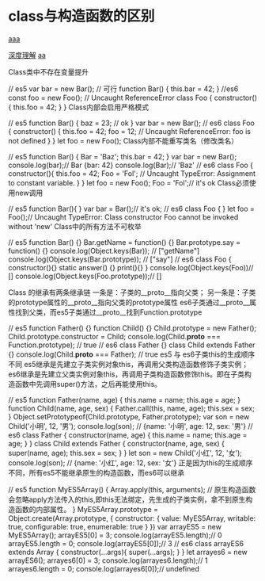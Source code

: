 # class与构造函数的区别


[aaa](https://www.jianshu.com/p/5209fd89eef2)



[深度理解](https://www.jianshu.com/p/f05fffc977e2)
[aa](https://www.cnblogs.com/dillonmei/p/12578530.html)



Class类中不存在变量提升

 // es5
 var bar  = new Bar(); // 可行
 function Bar() {
     this.bar = 42;
 }
 //es6
 const foo = new Foo(); // Uncaught ReferenceError
 class Foo {
     constructor() {
         this.foo = 42;
     }
 }
Class内部会启用严格模式

 // es5
 function Bar() {
     baz =  23; // ok
 }
 var bar = new Bar();
 // es6
 class Foo {
    constructor() {
       this.foo = 42;
       foo = 12; // Uncaught ReferenceError: foo is not defined
    }
  }
  let foo = new Foo();
Class内部不能重写类名（修改类名）

// es5
 function Bar() {
   Bar = 'Baz';
   this.bar = 42;
 }
 var bar = new Bar();
 console.log(bar);// Bar {bar: 42}
 console.log(Bar);// 'Baz'
 // es6
 class Foo {
     constructor(){
         this.foo = 42;
         Foo = 'Fol'; // Uncaught TypeError: Assignment to constant variable.
     }
 }
 let foo = new Foo();
 Foo = 'Fol';// it's ok
Class必须使用new调用

 // es5
 function Bar(){ }
 var bar = Bar();// it's ok;
 // es6
 class Foo {
 }
 let foo = Foo();// Uncaught TypeError: Class constructor Foo cannot be invoked without 'new'
Class中的所有方法不可枚举

 // es5
 function Bar() {}
 Bar.getName = function() {}
 Bar.prototype.say = function() {}
 console.log(Object.keys(Bar)); // ["getName"]
 console.log(Object.keys(Bar.prototype)); // ["say"]
 // es6
 class Foo {
   constructor(){}
   static answer() {}
   print(){}
 }
 console.log(Object.keys(Foo))// []
 console.log(Object.keys(Foo.prototype));// []

Class 的继承有两条继承链
一条是：子类的__proto__指向父类；
另一条是：子类的prototype属性的__proto__指向父类的prototype属性
es6子类通过__proto__属性找到父类，而es5子类通过__proto__找到Function.prototype

 // es5
 function Father() {}
 function Child() {}
 Child.prototype = new Father();
 Child.prototype.constructor = Child;
 console.log(Child.__proto__ === Function.prototype); // true
 // es6
 class Father {}
 class Child extends Father {}
 console.log(Child.__proto__ === Father); // true
es5 与 es6子类this的生成顺序不同
es5继承是先建立子类实例对象this，再调用父类构造函数修饰子类实例；
es6继承是先建立父类实例对象this，再调用子类构造函数修饰this。即在子类构造函数中先调用super()方法，之后再能使用this。

  // es5
  function Father(name, age) {
    this.name = name;
    this.age = age;
  }
  function Child(name, age, sex) {
    Father.call(this, name, age);
    this.sex = sex;
  }
  Object.setPrototypeof(Child.prototype, Father.prototype);
  var son = new Child('小明', 12, '男');
  console.log(son); // {name: '小明', age: 12, sex: '男'}
  // es6
  class Father {
    constructor(name, age) {
       this.name = name;
        this.age = age;
    }
  }
  class Child extends Father {
    constructor(name, age, sex) {
      super(name, age);
      this.sex = sex;
    }
  }
  let son =  new Child('小红', 12, '女');
  console.log(son); // {name: '小红', age: 12, sex: '女'}
正是因为this的生成顺序不同，所有es5不能继承原生的构造函数，而es6可以继承

  // es5
  function MyES5Array() {
      Array.apply(this, arguments);
      // 原生构造函数会忽略apply方法传入的this,即this无法绑定，先生成的子类实例，拿不到原生构造函数的内部属性。
  }
  MyES5Array.prototype = Object.create(Array.prototype, {
      constructor: {
          value: MyES5Array,
          writable: true,
          configurable: true,
          enumerable: true
      }
  })
  var arrayES5 = new MyES5Array();
  arrayES5[0] = 3;
  console.log(arrayES5.length);// 0 
  arrayES5.length = 0;
  console.log(arrayES5[0]);// 3
  // es6
  class arrayES6 extends Array {
      constructor(...args){
          super(...args);
      }
  }
  let arrayes6 = new arrayES6();
  arrayes6[0] = 3;
  console.log(arrayes6.length);// 1
  arrayes6.length = 0;
  console.log(arrayes6[0]);// undefined

